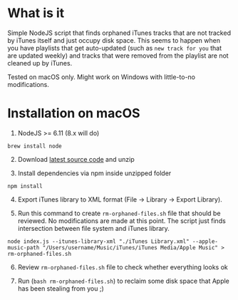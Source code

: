 What is it
==========
Simple NodeJS script that finds orphaned iTunes tracks that are not tracked by
iTunes itself and just occupy disk space. This seems to happen when you have
playlists that get auto-updated (such as `new track for you` that are updated
weekly) and tracks that were removed from the playlist are not cleaned up
by iTunes.

Tested on macOS only. Might work on Windows with little-to-no modifications.

Installation on macOS
=====================

1. NodeJS >= 6.11 (8.x will do)

```
brew install node
```

2. Download [latest source code](https://github.com/kompot/itunes-find-orphaned-files/archive/master.zip) and unzip

3. Install dependencies via npm inside unzipped folder

```
npm install
```

4. Export iTunes library to XML format (File -> Library -> Export Library).

5. Run this command to create `rm-orphaned-files.sh` file that should be reviewed.
No modifications are made at this point. The script just finds intersection
between file system and iTunes library.

```
node index.js --itunes-library-xml "./iTunes Library.xml" --apple-music-path "/Users/username/Music/iTunes/iTunes Media/Apple Music" > rm-orphaned-files.sh
```

6. Review `rm-orphaned-files.sh` file to check whether everything looks ok

7. Run (`bash rm-orphaned-files.sh`) to reclaim some disk space that Apple has been stealing from you ;)
